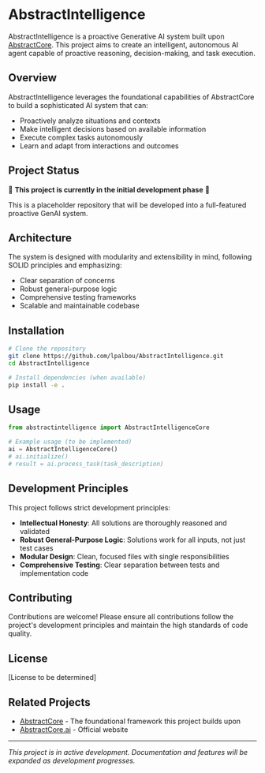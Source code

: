 # AbstractIntelligence

AbstractIntelligence is a proactive Generative AI system built upon [AbstractCore](https://github.com/lpalbou/AbstractCore). This project aims to create an intelligent, autonomous AI agent capable of proactive reasoning, decision-making, and task execution.

## Overview

AbstractIntelligence leverages the foundational capabilities of AbstractCore to build a sophisticated AI system that can:
- Proactively analyze situations and contexts
- Make intelligent decisions based on available information
- Execute complex tasks autonomously
- Learn and adapt from interactions and outcomes

## Project Status

🚧 **This project is currently in the initial development phase** 🚧

This is a placeholder repository that will be developed into a full-featured proactive GenAI system.

## Architecture

The system is designed with modularity and extensibility in mind, following SOLID principles and emphasizing:
- Clear separation of concerns
- Robust general-purpose logic
- Comprehensive testing frameworks
- Scalable and maintainable codebase

## Installation

```bash
# Clone the repository
git clone https://github.com/lpalbou/AbstractIntelligence.git
cd AbstractIntelligence

# Install dependencies (when available)
pip install -e .
```

## Usage

```python
from abstractintelligence import AbstractIntelligenceCore

# Example usage (to be implemented)
ai = AbstractIntelligenceCore()
# ai.initialize()
# result = ai.process_task(task_description)
```

## Development Principles

This project follows strict development principles:
- **Intellectual Honesty**: All solutions are thoroughly reasoned and validated
- **Robust General-Purpose Logic**: Solutions work for all inputs, not just test cases
- **Modular Design**: Clean, focused files with single responsibilities
- **Comprehensive Testing**: Clear separation between tests and implementation code

## Contributing

Contributions are welcome! Please ensure all contributions follow the project's development principles and maintain the high standards of code quality.

## License

[License to be determined]

## Related Projects

- [AbstractCore](https://github.com/lpalbou/AbstractCore) - The foundational framework this project builds upon
- [AbstractCore.ai](http://www.abstractcore.ai/) - Official website

---

*This project is in active development. Documentation and features will be expanded as development progresses.*
